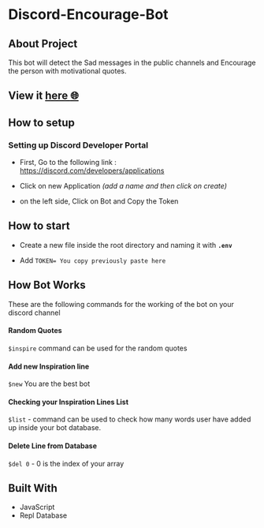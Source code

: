 # Discord-Encourage-Bot

## About Project 

This bot will detect the Sad messages in the public channels and Encourage the person with motivational quotes. 

## View it [here :globe_with_meridians:](https://replit.com/@AsmitMalakannaw/Encourage-Bot#index.js)

## How to setup

### Setting up Discord Developer Portal

* First, Go to the following link : https://discord.com/developers/applications

* Click on new Application *(add a name and then click on create)*

* on the left side, Click on Bot and Copy the Token

## How to start

* Create a new file inside the root directory and naming it with **`.env`**

* Add `TOKEN= You copy previously paste here `

## How Bot Works

These are the following commands for the working of the bot on your discord channel

#### Random Quotes

`$inspire` command can be used for the random quotes

#### Add new Inspiration line

`$new` You are the best bot 

#### Checking your Inspiration Lines List

`$list` - command can be used to check how many words user have added up inside your bot database.

#### Delete Line from Database

`$del 0` - 0 is the index of your array 
## Built With

- JavaScript 
- Repl Database
